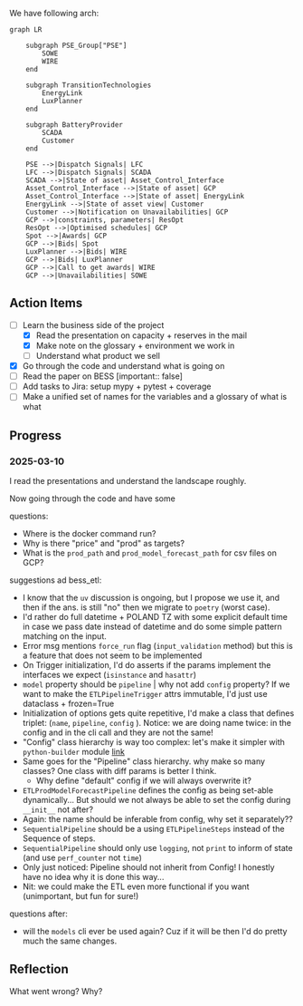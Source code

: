 We have following arch: 

```mermaid
graph LR

    subgraph PSE_Group["PSE"]
        SOWE
        WIRE
    end

    subgraph TransitionTechnologies
        EnergyLink
        LuxPlanner
    end

    subgraph BatteryProvider
        SCADA
        Customer
    end
  
    PSE -->|Dispatch Signals| LFC
    LFC -->|Dispatch Signals| SCADA
    SCADA -->|State of asset| Asset_Control_Interface
    Asset_Control_Interface -->|State of asset| GCP
    Asset_Control_Interface -->|State of asset| EnergyLink
    EnergyLink -->|State of asset view| Customer
    Customer -->|Notification on Unavailabilities| GCP
    GCP -->|constraints, parameters| ResOpt
    ResOpt -->|Optimised schedules| GCP
    Spot -->|Awards| GCP
    GCP -->|Bids| Spot
    LuxPlanner -->|Bids| WIRE
    GCP -->|Bids| LuxPlanner
    GCP -->|Call to get awards| WIRE
    GCP -->|Unavailabilities| SOWE
```

## Action Items

- [ ] Learn the business side of the project
    - [x] Read the presentation on capacity + reserves in the mail
    - [x] Make note on the glossary + environment we work in
    - [ ] Understand what product we sell
- [x] Go through the code and understand what is going on
- [ ] Read the paper on BESS [important:: false]
- [ ] Add tasks to Jira: setup mypy + pytest + coverage
- [ ] Make a unified set of names for the variables and a glossary of what is what

## Progress

### 2025-03-10

I read the presentations and understand the landscape roughly.

Now going through the code and have some

questions:

- Where is the docker command run?
- Why is there "price" and "prod" as targets?
- What is the `prod_path` and `prod_model_forecast_path` for csv files on GCP?

suggestions ad bess_etl:

- I know that the `uv` discussion is ongoing, but I propose we use it, and then if the ans. is still "no" then we migrate to `poetry` (worst case).
- I'd rather do full datetime + POLAND TZ with some explicit default time in case we pass date instead of datetime and do some simple pattern matching on the input.
- Error msg mentions `force_run` flag (`input_validation` method) but this is a feature that does not seem to be implemented
- On Trigger initialization, I'd do asserts if the params implement the interfaces we expect (`isinstance` and `hasattr`)
- `model` property should be `pipeline` | why not add `config` property? If we want to make the `ETLPipelineTrigger` attrs immutable, I'd just use dataclass + frozen=True
- Initialization of options gets quite repetitive, I'd make a class that defines triplet: (`name`, `pipeline`, `config` ). 
    Notice: we are doing name twice: in the config and in the cli call and they are not the same!
- "Config" class hierarchy is way too complex: let's make it simpler with `python-builder` module [link](https://pypi.org/project/python-builder/)
- Same goes for the "Pipeline" class hierarchy. why make so many classes? One class with diff params is better I think. 
    - Why define "default" config if we will always overwrite it?
- `ETLProdModelForecastPipeline` defines the config as being set-able dynamically... But should we not always be able to set the config during `__init__` not after?
- Again: the name should be inferable from config, why set it separately??
- `SequentialPipeline` should be a using `ETLPipelineSteps` instead of the Sequence of steps.
- `SequentialPipeline` should only use `logging`, not `print` to inform of state (and use `perf_counter` not `time`)
- Only just noticed: Pipeline should not inherit from Config! I honestly have no idea why it is done this way...
- Nit: we could make the ETL even more functional if you want (unimportant, but fun for sure!)

questions after:

- will the `models` cli ever be used again? Cuz if it will be then I'd do pretty much the same changes.

## Reflection

What went wrong? Why?
